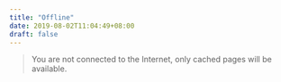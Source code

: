 ```yaml
---
title: "Offline"
date: 2019-08-02T11:04:49+08:00
draft: false
---
```


> You are not connected to the Internet, only cached pages will be available.